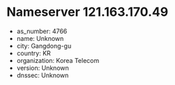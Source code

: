 # Nameserver 121.163.170.49

* as_number: 4766
* name: Unknown
* city: Gangdong-gu
* country: KR
* organization: Korea Telecom
* version: Unknown
* dnssec: Unknown
